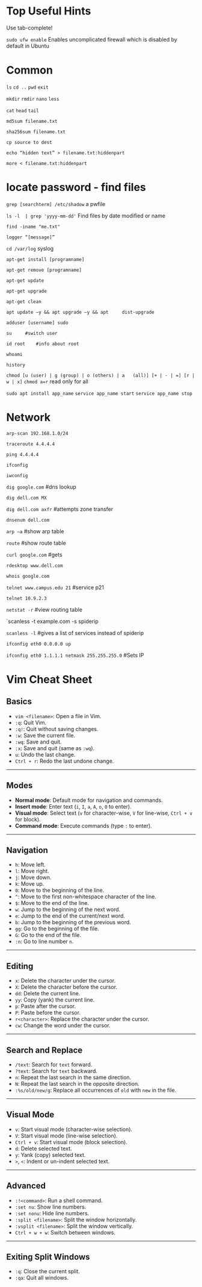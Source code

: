 # Top Useful Hints

Use tab-complete! 

`sudo ufw enable` Enables uncomplicated firewall which is disabled by default in Ubuntu

# Common
`ls`	`cd ..`	`pwd`	`exit`

`mkdir` 	`rmdir`	`nano`	`less`

`cat`	`head`	`tail`

`md5sum filename.txt`

`sha256sum filename.txt`

`cp source to dest`

`echo “hidden text” > filename.txt:hiddenpart`

`more < filename.txt:hiddenpart`

# locate password - find files
`grep [searchterm] /etc/shadow` a pwfile

`ls -l  | grep 'yyyy-mm-dd'` Find files by date modified or name

`find -iname "me.txt"`

`logger “[message]”`

`cd /var/log` syslog

`apt-get install [programname]`

`apt-get remove [programname]`

`apt-get update`

`apt-get upgrade` 

`apt-get clean`

`apt update –y && apt upgrade –y && apt 	dist-upgrade `


`adduser [username] sudo`

`su 	#switch user`

`id root 	#info about root`

`whoami`

`history`

`chmod [u (user) | g (group) | o (others) | a 	(all)] [+ | - | =] [r | w | x]`
`chmod a=r` read only for all

`sudo apt install app_name`
`service app_name start`
`service app_name stop`

# Network
`arp-scan 192.168.1.0/24`

`traceroute 4.4.4.4`

`ping 4.4.4.4`

`ifconfig`

`iwconfig`

`dig google.com` 	#dns lookup

`dig dell.com MX`

`dig dell.com axfr` 	#attempts zone transfer

`dnsenum dell.com`

`arp –a` 		#show arp table

`route` #show route table

`curl google.com` 	#gets 

`rdesktop www.dell.com`

`whois google.com`

`telnet www.campus.edu 21` #service p21

`telnet 10.9.2.3`

`netstat -r`	#view routing table

`scanless -t example.com -s spiderip

`scanless -l` #gives a list of services instead of spiderip

`ifconfig eth0 0.0.0.0 up `

`ifconfig eth0 1.1.1.1 netmask 255.255.255.0` #Sets IP 

# Vim Cheat Sheet

## Basics
- `vim <filename>`: Open a file in Vim.
- `:q`: Quit Vim.
- `:q!`: Quit without saving changes.
- `:w`: Save the current file.
- `:wq`: Save and quit.
- `:x`: Save and quit (same as `:wq`).
- `u`: Undo the last change.
- `Ctrl + r`: Redo the last undone change.

---

## Modes
- **Normal mode**: Default mode for navigation and commands.
- **Insert mode**: Enter text (`i`, `I`, `a`, `A`, `o`, `O` to enter).
- **Visual mode**: Select text (`v` for character-wise, `V` for line-wise, `Ctrl + v` for block).
- **Command mode**: Execute commands (type `:` to enter).

---

## Navigation
- `h`: Move left.
- `l`: Move right.
- `j`: Move down.
- `k`: Move up.
- `0`: Move to the beginning of the line.
- `^`: Move to the first non-whitespace character of the line.
- `$`: Move to the end of the line.
- `w`: Jump to the beginning of the next word.
- `e`: Jump to the end of the current/next word.
- `b`: Jump to the beginning of the previous word.
- `gg`: Go to the beginning of the file.
- `G`: Go to the end of the file.
- `:n`: Go to line number `n`.

---

## Editing
- `x`: Delete the character under the cursor.
- `X`: Delete the character before the cursor.
- `dd`: Delete the current line.
- `yy`: Copy (yank) the current line.
- `p`: Paste after the cursor.
- `P`: Paste before the cursor.
- `r<character>`: Replace the character under the cursor.
- `cw`: Change the word under the cursor.

---

## Search and Replace
- `/text`: Search for `text` forward.
- `?text`: Search for `text` backward.
- `n`: Repeat the last search in the same direction.
- `N`: Repeat the last search in the opposite direction.
- `:%s/old/new/g`: Replace all occurrences of `old` with `new` in the file.

---

## Visual Mode
- `v`: Start visual mode (character-wise selection).
- `V`: Start visual mode (line-wise selection).
- `Ctrl + v`: Start visual mode (block selection).
- `d`: Delete selected text.
- `y`: Yank (copy) selected text.
- `>`, `<`: Indent or un-indent selected text.

---

## Advanced
- `:!<command>`: Run a shell command.
- `:set nu`: Show line numbers.
- `:set nonu`: Hide line numbers.
- `:split <filename>`: Split the window horizontally.
- `:vsplit <filename>`: Split the window vertically.
- `Ctrl + w + w`: Switch between windows.

---

## Exiting Split Windows
- `:q`: Close the current split.
- `:qa`: Quit all windows.



